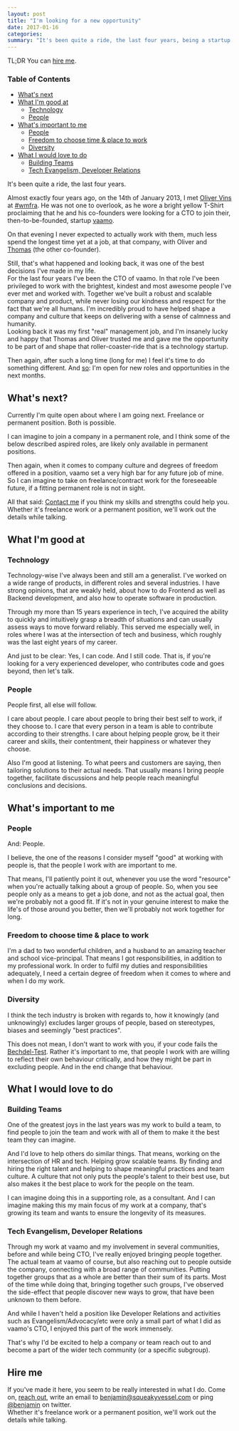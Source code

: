 ```yaml
---
layout: post
title: "I'm looking for a new opportunity"
date: 2017-01-16
categories:
summary: "It's been quite a ride, the last four years, being a startup's CTO. Then again, after such a long time (long for me) I feel it's time to do something different. So: I'm open for new roles and opportunities in the next months."
---
```


TL;DR You can [hire me](#hireme).

### Table of Contents

- [What's next](#whatsnext)
- [What I'm good at](#whatimgoodat)
    - [Technology](#goodattech)
    - [People](#goodatpeople)
- [What's important to me](#whatsimportant)
    - [People](#importanttomepeople)
    - [Freedom to choose time & place to work](#importanttomefreedom)
    - [Diversity](#importanttomediversity)
- [What I would love to do](#whatiwouldlovetodo)
    - [Building Teams](#buildingteams)
    - [Tech Evangelism, Developer Relations](#techevangelism)

It's been quite a ride, the last four years. 

Almost exactly four years ago, on the 14th of January 2013, I met [Oliver
Vins](https://twitter.com/revilo1976) at [#wmfra](http://wmfra.de). He was not
one to overlook, as he wore a bright yellow T-Shirt proclaiming that he and his
co-founders were looking for a CTO to join their, then-to-be-founded, startup
[vaamo][vaamo-de].

On that evening I never expected to actually work with them, much less spend the
longest time yet at a job, at that company, with Oliver and
[Thomas](https://twitter.com/BankDerZukunft) (the other co-founder).

Still, that's what happened and looking back, it was one of the best decisions
I've made in my life.  
For the last four years I've been the CTO of vaamo. In that role I've been
privileged to work with the brightest, kindest and most awesome people I've ever
met and worked with. Together we've built a robust and scalable company and
product, while never losing our kindness and respect for the fact that we're all
humans. I'm incredibly proud to have helped shape a company and culture that
keeps on delivering with a sense of calmness and humanity.  
Looking back it was my first "real" management job, and I'm insanely lucky and
happy that Thomas and Oliver trusted me and gave me the opportunity to be part
of and shape that roller-coaster-ride that is a technology startup.

Then again, after such a long time (long for me) I feel it's time to do
something different. And [so][so]: I'm open for new roles and opportunities in
the next months.


<a name="whatsnext"></a>

## What's next?

Currently I'm quite open about where I am going next. Freelance or permanent
position. Both is possible.

I can imagine to join a company in a permanent role, and I think some of the
below described aspired roles, are likely only available in permanent positions.

Then again, when it comes to company culture and degrees of freedom offered in
a position, vaamo set a very high bar for any future job of mine.
So I can imagine to take on freelance/contract work for the foreseeable future,
if a fitting permanent role is not in sight.

All that said: [Contact me](/contact) if you think my skills and strengths could
help you. Whether it's freelance work or a permanent position, we'll work out
the details while talking.


<a name="whatimgoodat"></a>

## What I'm good at

<a name="goodattech"></a>

### Technology

Technology-wise I've always been and still am a generalist. I've worked on
a wide range of products, in different roles and several industries. I have
strong opinions, that are weakly held, about how to do Frontend as well as
Backend development, and also how to operate software in production.

Through my more than 15 years experience in tech, I've acquired the ability to
quickly and intuitively grasp a breadth of situations and can usually assess
ways to move forward reliably.
This served me especially well, in roles where I was at the intersection of tech
and business, which roughly was the last eight years of my career.

And just to be clear: Yes, I can code. And I still code. That is, if you're
looking for a very experienced developer, who contributes code and goes beyond,
then let's talk.

<a name="goodatpeople"></a>

### People

People first, all else will follow.

I care about people. I care about people to bring their best self to work, if
they choose to. I care that every person in a team is able to contribute
according to their strengths. I care about helping people grow, be it their
career and skills, their contentment, their happiness or whatever they choose.

Also I'm good at listening. To what peers and customers are saying, then
tailoring solutions to their actual needs. That usually means I bring people
together, facilitate discussions and help people reach meaningful conclusions
and decisions.


<a name="whatsimportant"></a>

## What's important to me

<a name="importanttomepeople"></a>

### People

And: People.

I believe, the one of the reasons I consider myself "good" at working with
people is, that the people I work with are important to me.

That means, I'll patiently point it out, whenever you use the word "resource"
when you're actually talking about a group of people. So, when you see people
only as a means to get a job done, and not as the actual goal, then we're
probably not a good fit. If it's not in your genuine interest to make the life's
of those around you better, then we'll probably not work together for long.


<a name="importanttomefreedom"></a>

### Freedom to choose time & place to work

I'm a dad to two wonderful children, and a husband to an amazing teacher and
school vice-principal. That means I got responsibilities, in addition to my
professional work. In order to fulfil my duties and responsibilities
adequately, I need a certain degree of freedom when it comes to where and when
I do my work.  


<a name="importanttomediversity"></a>

### Diversity

I think the tech industry is broken with regards to, how it knowingly (and
unknowingly) excludes larger groups of people, based on stereotypes, biases and
seemingly "best practices".

This does not mean, I don't want to work with you, if your code fails the
[Bechdel-Test][bechdel]. Rather it's important to me, that people I work with
are willing to reflect their own behaviour critically, and how they might be
part in excluding people. And in the end change that behaviour.


<a name="whatiwouldlovetodo"></a>

## What I would love to do

<a name="buildingteams"></a>

### Building Teams

One of the greatest joys in the last years was my work to build a team, to find
people to join the team and work with all of them to make it the best team they
can imagine.

And I'd love to help others do similar things. That means, working on the
intersection of HR and tech. Helping grow scalable teams. By finding and hiring
the right talent and helping to shape meaningful practices and team culture.
A culture that not only puts the people's talent to their best use, but also
makes it the best place to work for the people on the team.

I can imagine doing this in a supporting role, as a consultant. And I can
imagine making this my main focus of my work at a company, that's growing its
team and wants to ensure the longevity of its measures.


<a name="techevangelism"></a>

### Tech Evangelism, Developer Relations

Through my work at vaamo and my involvement in several communities, before and
while being CTO, I've really enjoyed bringing people together. The actual team
at vaamo of course, but also reaching out to people outside the company,
connecting with a broad range of communities. Putting together groups that as
a whole are better than their sum of its parts. Most of the time while doing
that, bringing together such groups, I've observed the side-effect that people
discover new ways to grow, that have been unknown to them before.

And while I haven't held a position like Developer Relations and activities such
as Evangelism/Advocacy/etc were only a small part of what I did as vaamo's CTO,
I enjoyed this part of the work immensely.

That's why I'd be excited to help a company or team reach out to and become
a part of the wider tech community (or a specific subgroup).


## Hire me

If you've made it here, you seem to be really interested in what I do. Come on,
[reach out](/contact), write an email to
[benjamin@squeakyvessel.com](benjamin@squeakyvessel.com) or ping
[@benjamin](https://twitter.com/benjamin) on twitter.  
Whether it's freelance work or a permanent position, we'll work out the details
while talking.

[vaamo-de]: https://www.vaamo.de/
[so]: https://www.tbray.org/ongoing/When/201x/2015/04/11/So-What
[bechdel]: https://twitter.com/seldo/status/571453200093437952
